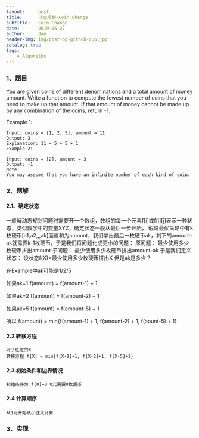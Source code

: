 ```yaml
---
layout:     post
title:      动态规划-Coin Change
subtitle:   Coin Change
date:       2019-06-27
author:     Jae
header-img: img/post-bg-github-cup.jpg
catalog: true
tags:
    - Algorithm
---
```


### 1、题目

You are given coins of different denominations and a total amount of money amount. Write a function to compute the fewest number of coins that you need to make up that amount. If that amount of money cannot be made up by any combination of the coins, return -1.

Example 1:

    Input: coins = [1, 2, 5], amount = 11
    Output: 3
    Explanation: 11 = 5 + 5 + 1
    Example 2:

    Input: coins = [2], amount = 3
    Output: -1
    Note:
    You may assume that you have an infinite number of each kind of coin.

### 2、题解

#### 2.1、确定状态

一般解动态规划问题时需要开一个数组，数组的每一个元素f[i]或f[i][j]表示一种状态，类似数学中的变量XYZ，确定状态一般从最后一步开始，
假设最优策略中有k枚硬币[a1,a2,,,ak]面值和为amount，我们拿出最后一枚硬币ak，剩下的amount-ak就需要k-1枚硬币，于是我们将问题化成更小的问题：
原问题： 最少使用多少枚硬币拼出amount
子问题： 最少使用多少枚硬币拼出amount-ak
于是我们定义状态：
设状态f(X)=最少使用多少枚硬币拼出X
但是ak是多少？

在Example中ak可能是1/2/5

如果ak=1 f(amount) = f(amount-1) + 1

如果ak=2 f(amount) = f(amount-2) + 1

如果ak=5 f(amount) = f(amount-5) + 1

所以 f(amount) = min{f(amount-1) + 1, f(amount-2) + 1, f(aount-5) + 1}

#### 2.2 转移方程
    对于任意的X
    转移方程 f[X] = min{f[X-1]+1, f[X-2]+1, f[X-5]+1}

#### 2.3 初始条件和边界情况
    初始条件为 f[0]=0 0元需要0枚硬币

#### 2.4 计算顺序
    从1元开始从小往大计算

### 3、实现
